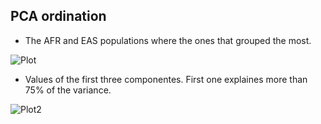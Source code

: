 ## PCA ordination 

- The AFR and EAS populations where the ones that grouped the most.

![Plot](https://github.com/AdrianMtz-Santana/AmphoraHealth_Bioinformatic_Challenge2022_deliverable/blob/main/Results/PCa%20all%20samples.png)

- Values of the first three componentes. First one explaines more than 75% of the variance.

![Plot2](https://github.com/AdrianMtz-Santana/AmphoraHealth_Bioinformatic_Challenge2022_deliverable/blob/main/Results/Pairsplot.png)
